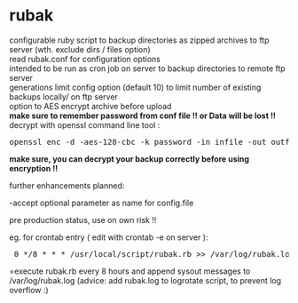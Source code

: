 rubak
=====

 configurable ruby script to backup directories as zipped archives to ftp server (wth. exclude dirs / files option)<br/>
 read rubak.conf for configuration options<br/>
 intended to be run as cron job on server to backup directories to remote ftp server<br/>
 generations limit config  option (default 10) to limit number  of existing backups locally/ on ftp server <br/>
 option to AES encrypt archive before upload <br/>
 <b>make sure to remember password from conf file !! or Data will be lost !!</b><br/>
 decrypt with openssl command line tool : <br/>
 <pre>openssl enc -d -aes-128-cbc -k password -in infile -out outfile</pre>
 
 <b>make sure, you can decrypt your backup correctly before using encryption !!</b>
 
 further enhancements planned:  <br/>

 -accept optional parameter as name for config.file<br/>
 
 pre production status, use on own risk !!
 
 eg. for crontab entry ( edit with crontab -e on server ): 
 <br>
 <pre> 0 */8 * * * /usr/local/script/rubak.rb >> /var/log/rubak.log 2>&1</pre>
 
 =execute rubak.rb every 8 hours and append sysout messages to /var/log/rubak.log
 (advice: add rubak.log to logrotate script, to prevent log overflow :) 
